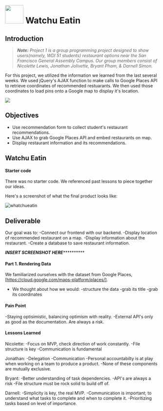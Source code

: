 # <img src="https://cloud.githubusercontent.com/assets/7833470/10423298/ea833a68-7079-11e5-84f8-0a925ab96893.png" width="60"> Watchu Eatin

## Introduction

> ***Note:*** *Project 1 is a group programming project designed to show users(namely, WDI 51 students) restaurant options near the San Francisco General Assembly Campus. Our group members consist of Nicolette Lewis, Jonathan Jolivette, Bryant Pham, & Darnell Simon.*

For this project, we utilized the information we learned from the last several weeks. We used jQuery's AJAX function to make calls to Google Places API to retrieve coordinates of recommended restuarants. We then used those coordinates to load pins onto a Google map to display it's location. 

![](https://media.giphy.com/media/iMBIti67aQVqvIXTrr/giphy.gif)

## Objectives

- Use recommendation form to collect student's restaurant recommendations.
- Use AJAX to grab Google Places API and embed restaurants on map.
- Display restaurant information and its recommendations. 

## Watchu Eatin

#### Starter code

There was no starter code. We referenced past lessons to piece together our ideas.

Here's a screenshot of what the final product looks like:

![whatchueatin](https://cloud.githubusercontent.com/assets/4304660/25784846/9905f872-3339-11e7-92c5-30775b6bb8f4.png)

## Deliverable

Our goal was to:
-Connect our frontend with our backend.
-Display location of recommended restaurant on a map.
-Display information about the restaurant. 
-Create a database to save restaurant information.

*******INSERT SCREENSHOT HERE*****************

#### Part 1. Rendering Data
We familiarized ourselves with the dataset from Google Places,[https://cloud.google.com/maps-platform/places/].

+ We thought about how we would:
-structure the data
-grab its title
-grab its coordinates

#### Pain Point
-Staying optisimistic, balancing optimism with reality. 
-External API's only as good as the documentation. Are always a risk.

#### Lessons Learned

Nicolette:
-Focus on MVP, check direction of work constantly.
-File structure is key
-Communication is fundamental

Jonathan:
-Delegation
-Communication
-Personal accountabilty is at play when working on a team to produce a product.
-None of these components are mutually exclusive.

Bryant:
-Better understanding of task dependencies.
-API's are always a risk
-File structure must be rock solid to build off of. 

Darnell:
-Simplicity is key, the real MVP.
-Communication is important; to understand what tasks to complete and when to complete it.
-Prioritizing tasks based on level of importance.